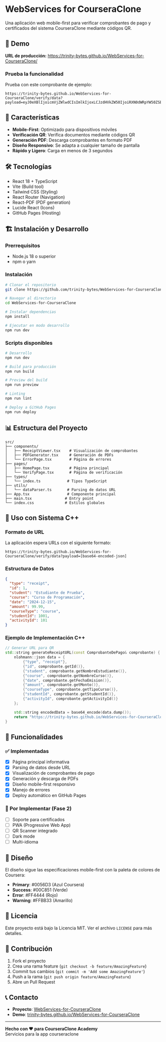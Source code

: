 # WebServices for CourseraClone

Una aplicación web mobile-first para verificar comprobantes de pago y certificados del sistema CourseraClone mediante códigos QR.

## 🚀 Demo

**URL de producción:** https://trinity-bytes.github.io/WebServices-for-CourseraClone/

### Prueba la funcionalidad

Prueba con este comprobante de ejemplo:

```
https://trinity-bytes.github.io/WebServices-for-CourseraClone/verify/data?payload=eyJ0eXBlIjoicmVjZWlwdCIsImlkIjoxLCJzdHVkZW50IjoiRXN0dWRpYW50ZSBkZSBQcnVlYmEiLCJjb3Vyc2UiOiJDdXJzbyBkZSBQcm9ncmFtYWNpw7NuIiwiZGF0ZSI6IjIwMjQtMTItMTUiLCJhbW91bnQiOjk5Ljk5LCJjb3Vyc2VUeXBlIjoiY291cnNlIiwic3R1ZGVudElkIjoxMDAxLCJhY3Rpdml0eUlkIjoxMDF9
```

## 📱 Características

- **Mobile-First**: Optimizado para dispositivos móviles
- **Verificación QR**: Verifica documentos mediante códigos QR
- **Generación PDF**: Descarga comprobantes en formato PDF
- **Diseño Responsivo**: Se adapta a cualquier tamaño de pantalla
- **Rápido y Ligero**: Carga en menos de 3 segundos

## 🛠️ Tecnologías

- React 18 + TypeScript
- Vite (Build tool)
- Tailwind CSS (Styling)
- React Router (Navigation)
- React-PDF (PDF generation)
- Lucide React (Icons)
- GitHub Pages (Hosting)

## 🏗️ Instalación y Desarrollo

### Prerrequisitos

- Node.js 18 o superior
- npm o yarn

### Instalación

```bash
# Clonar el repositorio
git clone https://github.com/trinity-bytes/WebServices-for-CourseraClone.git

# Navegar al directorio
cd WebServices-for-CourseraClone

# Instalar dependencias
npm install

# Ejecutar en modo desarrollo
npm run dev
```

### Scripts disponibles

```bash
# Desarrollo
npm run dev

# Build para producción
npm run build

# Preview del build
npm run preview

# Linting
npm run lint

# Deploy a GitHub Pages
npm run deploy
```

## 📊 Estructura del Proyecto

```
src/
├── components/
│   ├── ReceiptViewer.tsx    # Visualización de comprobantes
│   ├── PDFGenerator.tsx     # Generación de PDFs
│   └── ErrorPage.tsx        # Página de errores
├── pages/
│   ├── HomePage.tsx         # Página principal
│   └── VerifyPage.tsx       # Página de verificación
├── types/
│   └── index.ts            # Tipos TypeScript
├── utils/
│   └── dataParser.ts       # Parsing de datos URL
├── App.tsx                 # Componente principal
├── main.tsx               # Entry point
└── index.css              # Estilos globales
```

## 🔗 Uso con Sistema C++

### Formato de URL

La aplicación espera URLs con el siguiente formato:

```
https://trinity-bytes.github.io/WebServices-for-CourseraClone/verify/data?payload=[base64-encoded-json]
```

### Estructura de Datos

```json
{
  "type": "receipt",
  "id": 1,
  "student": "Estudiante de Prueba",
  "course": "Curso de Programación",
  "date": "2024-12-15",
  "amount": 99.99,
  "courseType": "course",
  "studentId": 1001,
  "activityId": 101
}
```

### Ejemplo de Implementación C++

```cpp
// Generar URL para QR
std::string generateReceiptURL(const ComprobanteDePago& comprobante) {
    nlohmann::json data = {
        {"type", "receipt"},
        {"id", comprobante.getId()},
        {"student", comprobante.getNombreEstudiante()},
        {"course", comprobante.getNombreCurso()},
        {"date", comprobante.getFechaEmision()},
        {"amount", comprobante.getMonto()},
        {"courseType", comprobante.getTipoCurso()},
        {"studentId", comprobante.getStudentId()},
        {"activityId", comprobante.getActivityId()}
    };

    std::string encodedData = base64_encode(data.dump());
    return "https://trinity-bytes.github.io/WebServices-for-CourseraClone/verify/data?payload=" + encodedData;
}
```

## 📱 Funcionalidades

### ✅ Implementadas

- [x] Página principal informativa
- [x] Parsing de datos desde URL
- [x] Visualización de comprobantes de pago
- [x] Generación y descarga de PDFs
- [x] Diseño mobile-first responsivo
- [x] Manejo de errores
- [x] Deploy automático en GitHub Pages

### 🔄 Por Implementar (Fase 2)

- [ ] Soporte para certificados
- [ ] PWA (Progressive Web App)
- [ ] QR Scanner integrado
- [ ] Dark mode
- [ ] Multi-idioma

## 🎨 Diseño

El diseño sigue las especificaciones mobile-first con la paleta de colores de Coursera:

- **Primary**: #0056D3 (Azul Coursera)
- **Success**: #00C851 (Verde)
- **Error**: #FF4444 (Rojo)
- **Warning**: #FFBB33 (Amarillo)

## 📄 Licencia

Este proyecto está bajo la Licencia MIT. Ver el archivo `LICENSE` para más detalles.

## 👥 Contribución

1. Fork el proyecto
2. Crea una rama feature (`git checkout -b feature/AmazingFeature`)
3. Commit tus cambios (`git commit -m 'Add some AmazingFeature'`)
4. Push a la rama (`git push origin feature/AmazingFeature`)
5. Abre un Pull Request

## 📞 Contacto

- **Proyecto**: [WebServices-for-CourseraClone](https://github.com/trinity-bytes/WebServices-for-CourseraClone)
- **Demo**: [trinity-bytes.github.io/WebServices-for-CourseraClone](https://trinity-bytes.github.io/WebServices-for-CourseraClone/)

---

**Hecho con ❤️ para CourseraClone Academy**  
Servicios para la app courseraclone

<!-- GitHub Pages deployment enabled -->
